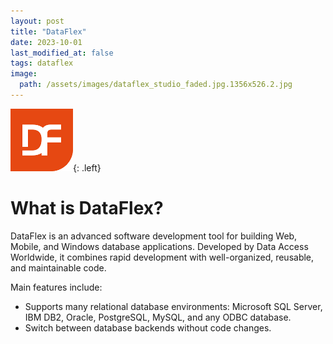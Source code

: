 ```yaml
---
layout: post
title: "DataFlex"
date: 2023-10-01
last_modified_at: false
tags: dataflex
image:
  path: /assets/images/dataflex_studio_faded.jpg.1356x526.2.jpg
---
```

![C#](/assets/images/DataFlex.png){: .left}

# What is DataFlex?

DataFlex is an advanced software development tool for building Web, Mobile, and Windows database applications.
Developed by Data Access Worldwide, it combines rapid development with well-organized, reusable, and maintainable code.

Main features include:
- Supports many relational database environments: Microsoft SQL Server, IBM DB2, Oracle, PostgreSQL, MySQL, and any ODBC database.
- Switch between database backends without code changes.

